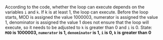 According to the code, whether the loop can execute depends on the variables `i` and `k`. If k is at least 1, the loop can execute. Before the loop starts, MOD is assigned the value 1000003, numerator is assigned the value 1, denominator is assigned the value 1 does not ensure that the loop will execute, so it needs to be adjusted to `k` is greater than 0 and `i` is 0. 
State: **`MOD` is 1000003, `numerator` is 1, `denominator` is 1, `i` is 0, `k` is greater than 0**